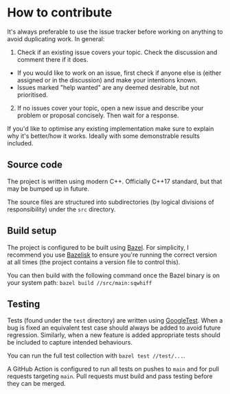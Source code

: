 # How to contribute

It's always preferable to use the issue tracker before working on anything to avoid duplicating work. In general:

1. Check if an existing issue covers your topic. Check the discussion and comment there if it does.
  - If you would like to work on an issue, first check if anyone else is (either assigned or in the discussion) and make your intentions known.
  - Issues marked "help wanted" are any deemed desirable, but not prioritised.
2. If no issues cover your topic, open a new issue and describe your problem or proposal concisely. Then wait for a response.

If you'd like to optimise any existing implementation make sure to explain why it's better/how it works. Ideally with some demonstrable results included.

## Source code

The project is written using modern C++. Officially C++17 standard, but that may be bumped up in future.

The source files are structured into subdirectories (by logical divisions of responsibility) under the `src` directory.

## Build setup

The project is configured to be built using [Bazel]. For simplicity, I recommend you use [Bazelisk] to ensure you're running the correct version at all times (the project contains a version file to control this).

You can then build with the following command once the Bazel binary is on your system path: `bazel build //src/main:sqwhiff`

## Testing

Tests (found under the `test` directory) are written using [GoogleTest]. When a bug is fixed an equivalent test case should always be added to avoid future regression. Similarly, when a new feature is added appropriate tests should be included to capture intended behaviours.

You can run the full test collection with `bazel test //test/...`.

A GitHub Action is configured to run all tests on pushes to `main` and for pull requests targeting `main`. Pull requests must build and pass testing before they can be merged.

[Bazel]: https://www.bazel.build
[Bazelisk]: https://github.com/bazelbuild/bazelisk
[GoogleTest]: https://github.com/google/googletest
